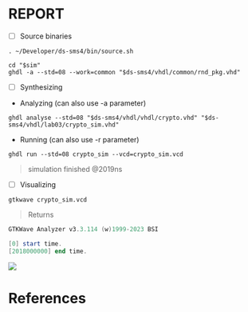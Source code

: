 # REPORT

- [ ] Source binaries

```
. ~/Developer/ds-sms4/bin/source.sh
```

```
cd "$sim"
ghdl -a --std=08 --work=common "$ds-sms4/vhdl/common/rnd_pkg.vhd"
```

- [ ] Synthesizing

* Analyzing (can also use -a parameter)

```
ghdl analyse --std=08 "$ds-sms4/vhdl/vhdl/crypto.vhd" "$ds-sms4/vhdl/lab03/crypto_sim.vhd"
```

* Running (can also use -r parameter)

```
ghdl run --std=08 crypto_sim --vcd=crypto_sim.vcd
```
> simulation finished @2019ns

- [ ] Visualizing

```
gtkwave crypto_sim.vcd
```
> Returns
```powershell
GTKWave Analyzer v3.3.114 (w)1999-2023 BSI

[0] start time.
[2018000000] end time.
```

<img src=images/timer_sim.png width='' height='' > </img>


# References

